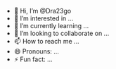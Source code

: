 - 👋 Hi, I’m @Dra23go
- 👀 I’m interested in ...
- 🌱 I’m currently learning ...
- 💞️ I’m looking to collaborate on ...
- 📫 How to reach me ...
- 😄 Pronouns: ...
- ⚡ Fun fact: ...

<!---
Dra23go/Dra23go is a ✨ special ✨ repository because its `README.md` (this file) appears on your GitHub profile.
You can click the Preview link to take a look at your changes.
--->
